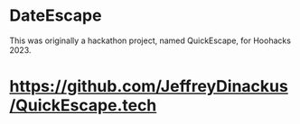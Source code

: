 <h1> DateEscape </h1>




<p> This was originally a hackathon project, named QuickEscape, for Hoohacks 2023. </p>

# <a href='https://github.com/JeffreyDinackus/QuickEscape.tech'>https://github.com/JeffreyDinackus/QuickEscape.tech</a>
